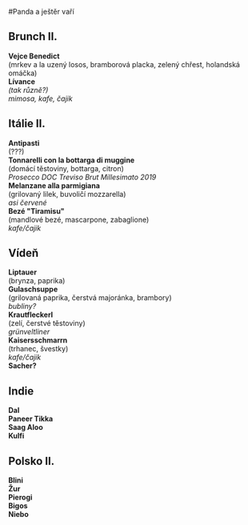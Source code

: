#Panda a ještěr vaří

## Brunch II.
**Vejce Benedict**  
(mrkev a la uzený losos, bramborová placka, zelený chřest, holandská omáčka)  
**Lívance**  
*(tak různě?)*  
*mimosa, kafe, čajik*  

## Itálie II.
**Antipasti**  
(???)  
**Tonnarelli con la bottarga di muggine**  
(domácí těstoviny, bottarga, citron)  
*Prosecco DOC Treviso Brut Millesimato 2019*  
**Melanzane alla parmigiana**  
(grilovaný lilek, buvoličí mozzarella)  
*asi červené*  
**Bezé "Tiramisu"**  
(mandlové bezé, mascarpone, zabaglione)  
*kafe/čajik*  

## Vídeň

**Liptauer**  
(brynza, paprika)  
**Gulaschsuppe**  
(grilovaná paprika, čerstvá majoránka, brambory)  
*bubliny?*  
**Krautfleckerl**  
(zelí, čerstvé těstoviny)  
*grünveltliner*  
**Kaisersschmarrn**  
(trhanec, švestky)  
*kafe/čajik*  
**Sacher?**  

## Indie
**Dal**  
**Paneer Tikka**  
**Saag Aloo**  
**Kulfi**  

## Polsko II.
**Blini**  
**Žur**  
**Pierogi**  
**Bigos**  
**Niebo**  


